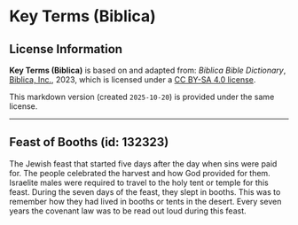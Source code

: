 # Key Terms (Biblica)

## License Information

**Key Terms (Biblica)** is based on and adapted from: _Biblica Bible Dictionary_, [Biblica, Inc.](https://www.biblica.com/), 2023, which is licensed under a [CC BY-SA 4.0 license](https://creativecommons.org/licenses/by-sa/4.0/legalcode.en).

This markdown version (created `2025-10-20`) is provided under the same license.



--------------------------------

## Feast of Booths (id: 132323)

The Jewish feast that started five days after the day when sins were paid for. The people celebrated the harvest and how God provided for them. Israelite males were required to travel to the holy tent or temple for this feast. During the seven days of the feast, they slept in booths. This was to remember how they had lived in booths or tents in the desert. Every seven years the covenant law was to be read out loud during this feast.



